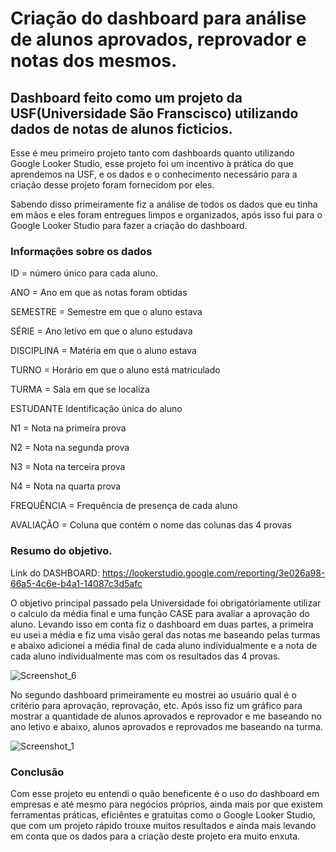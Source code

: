 # Criação do dashboard para análise de alunos aprovados, reprovador e notas dos mesmos.
## Dashboard feito como um projeto da USF(Universidade São Franscisco) utilizando dados de notas de alunos ficticios.

Esse é meu primeiro projeto tanto com dashboards quanto utilizando Google Looker Studio, esse projeto foi um incentivo à prática do que aprendemos na USF, e os dados e o conhecimento necessário para a criação desse projeto foram fornecidom por eles.

Sabendo disso primeiramente fiz a análise de todos os dados que eu tinha em mãos e eles foram entregues limpos e organizados, após isso fui para o Google Looker Studio para fazer a criação do dashboard.

### Informações sobre os dados

ID = número único para cada aluno.

ANO = Ano em que as notas foram obtidas

SEMESTRE = Semestre em que o aluno estava

SÉRIE = Ano letivo em que o aluno estudava

DISCIPLINA = Matéria em que o aluno estava

TURNO = Horário em que o aluno está matriculado

TURMA = Sala em que se localiza

ESTUDANTE Identificação única do aluno

N1 = Nota na primeira prova

N2 = Nota na segunda prova

N3 = Nota na terceira prova

N4 = Nota na quarta prova

FREQUÊNCIA = Frequência de presença de cada aluno

AVALIAÇÃO = Coluna que contém o nome das colunas das 4 provas

### Resumo do objetivo.

Link do DASHBOARD: https://lookerstudio.google.com/reporting/3e026a98-66a5-4c6e-b4a1-14087c3d5afc

O objetivo principal passado pela Universidade foi obrigatóriamente utilizar o calculo da média final e uma função CASE para avaliar a aprovação do aluno. Levando isso em conta fiz o dashboard em duas partes, a primeira eu usei a média e fiz uma visão geral das notas me baseando pelas turmas e abaixo adicionei a média final de cada aluno individualmente e a nota de cada aluno individualmente mas com os resultados das 4 provas.

![Screenshot_6](https://github.com/Nicollas-str/Notas-USF/assets/131723944/0acaa9ea-de31-4d95-88d2-33c4861f5b3c)


No segundo dashboard primeiramente eu mostrei ao usuário qual é o critério para aprovação, reprovação, etc. Após isso fiz um gráfico para mostrar a quantidade de alunos aprovados e reprovador e me baseando no ano letivo e abaixo, alunos aprovados e reprovados me baseando na turma.

![Screenshot_1](https://github.com/Nicollas-str/Notas-USF/assets/131723944/db103167-81c8-471f-a27c-3be3b6c07522)

### Conclusão

Com esse projeto eu entendi o quão beneficente é o uso do dashboard em empresas e até mesmo para negócios próprios, ainda mais por que existem ferramentas práticas, eficiêntes e gratuitas como o Google Looker Studio, que com um projeto rápido trouxe muitos resultados e ainda mais levando em conta que os dados para a criação deste projeto era muito enxuta.




